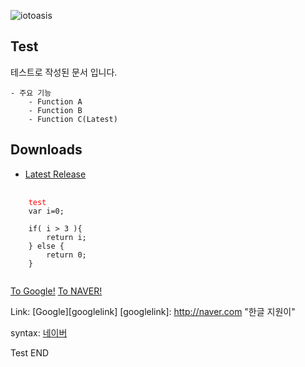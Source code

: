 ![iotoasis](https://github.com/iotoasis/SO/blob/master/logo_oasis_m.png)

## Test

테스트로 작성된 문서 입니다.

	- 주요 기능
		- Function A
		- Function B
		- Function C(Latest)
		
## Downloads
 - [Latest Release](https://github.com/peda007/test/)

<pre>
	<code>
	<font color='red'>test</font>
	var i=0;
	
	if( i > 3 ){
		return i;
	} else {
		return 0;
	}
	</code>
</pre> 

[To Google!][gid]
[To NAVER!][nid]

[nid]: http://naver.com "go naver"
[gid]: http://google.com "go google"

Link: [Google][googlelink]
[googlelink]: http://naver.com "한글 지원이"

syntax: [네이버](http://www.naver.com)
	
Test END
